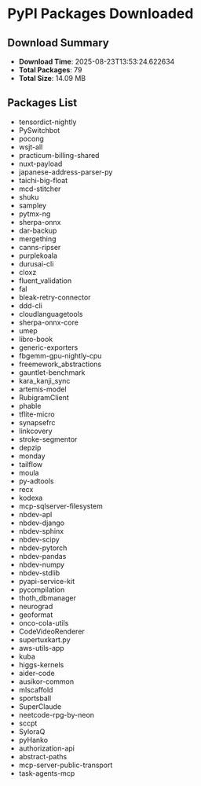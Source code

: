 # PyPI Packages Downloaded

## Download Summary
- **Download Time**: 2025-08-23T13:53:24.622634
- **Total Packages**: 79
- **Total Size**: 14.09 MB

## Packages List
- tensordict-nightly
- PySwitchbot
- pocong
- wsjt-all
- practicum-billing-shared
- nuxt-payload
- japanese-address-parser-py
- taichi-big-float
- mcd-stitcher
- shuku
- sampley
- pytmx-ng
- sherpa-onnx
- dar-backup
- mergething
- canns-ripser
- purplekoala
- durusai-cli
- cloxz
- fluent_validation
- fal
- bleak-retry-connector
- ddd-cli
- cloudlanguagetools
- sherpa-onnx-core
- umep
- libro-book
- generic-exporters
- fbgemm-gpu-nightly-cpu
- freemework_abstractions
- gauntlet-benchmark
- kara_kanji_sync
- artemis-model
- RubigramClient
- phable
- tflite-micro
- synapsefrc
- linkcovery
- stroke-segmentor
- depzip
- monday
- tailflow
- moula
- py-adtools
- recx
- kodexa
- mcp-sqlserver-filesystem
- nbdev-apl
- nbdev-django
- nbdev-sphinx
- nbdev-scipy
- nbdev-pytorch
- nbdev-pandas
- nbdev-numpy
- nbdev-stdlib
- pyapi-service-kit
- pycompilation
- thoth_dbmanager
- neurograd
- geoformat
- onco-cola-utils
- CodeVideoRenderer
- supertuxkart.py
- aws-utils-app
- kuba
- higgs-kernels
- aider-code
- ausikor-common
- mlscaffold
- sportsball
- SuperClaude
- neetcode-rpg-by-neon
- sccpt
- SyloraQ
- pyHanko
- authorization-api
- abstract-paths
- mcp-server-public-transport
- task-agents-mcp
